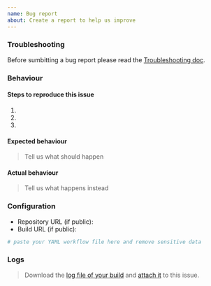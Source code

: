```yaml
---
name: Bug report
about: Create a report to help us improve
---
```


### Troubleshooting

Before sumbitting a bug report please read the [Troubleshooting doc](https://github.com/docker/build-push-action/blob/master/TROUBLESHOOTING.md).

### Behaviour

#### Steps to reproduce this issue

1.
2.
3.

#### Expected behaviour

> Tell us what should happen

#### Actual behaviour

> Tell us what happens instead

### Configuration

* Repository URL (if public): 
* Build URL (if public): 

```yml
# paste your YAML workflow file here and remove sensitive data
```

### Logs

> Download the [log file of your build](https://help.github.com/en/actions/configuring-and-managing-workflows/managing-a-workflow-run#downloading-logs) and [attach it](https://help.github.com/en/github/managing-your-work-on-github/file-attachments-on-issues-and-pull-requests) to this issue.
